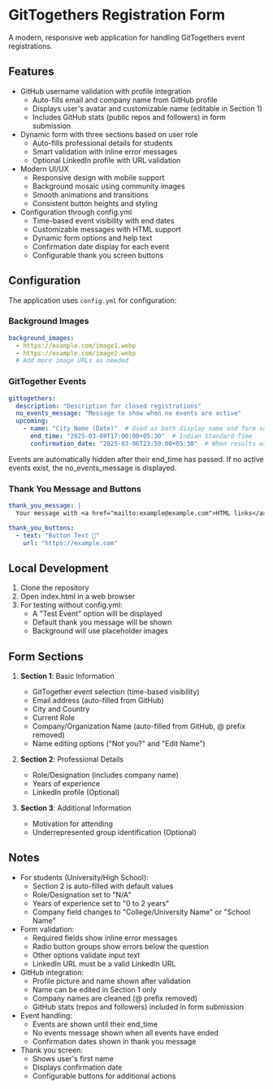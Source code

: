# GitTogethers Registration Form

A modern, responsive web application for handling GitTogethers event registrations.

## Features

- GitHub username validation with profile integration
  - Auto-fills email and company name from GitHub profile
  - Displays user's avatar and customizable name (editable in Section 1)
  - Includes GitHub stats (public repos and followers) in form submission
- Dynamic form with three sections based on user role
  - Auto-fills professional details for students
  - Smart validation with inline error messages
  - Optional LinkedIn profile with URL validation
- Modern UI/UX
  - Responsive design with mobile support
  - Background mosaic using community images
  - Smooth animations and transitions
  - Consistent button heights and styling
- Configuration through config.yml
  - Time-based event visibility with end dates
  - Customizable messages with HTML support
  - Dynamic form options and help text
  - Confirmation date display for each event
  - Configurable thank you screen buttons

## Configuration

The application uses `config.yml` for configuration:

### Background Images
```yaml
background_images:
  - https://example.com/image1.webp
  - https://example.com/image2.webp
  # Add more image URLs as needed
```

### GitTogether Events
```yaml
gittogethers:
  description: "Description for closed registrations"
  no_events_message: "Message to show when no events are active"
  upcoming:
    - name: "City Name (Date)"  # Used as both display name and form value
      end_time: "2025-03-08T17:00:00+05:30"  # Indian Standard Time
      confirmation_date: "2025-03-06T23:59:00+05:30"  # When results will be announced
```

Events are automatically hidden after their end_time has passed. If no active events exist, the no_events_message is displayed.

### Thank You Message and Buttons
```yaml
thank_you_message: |
  Your message with <a href="mailto:example@example.com">HTML links</a>

thank_you_buttons:
  - text: "Button Text 📢"
    url: "https://example.com"
```

## Local Development

1. Clone the repository
2. Open index.html in a web browser
3. For testing without config.yml:
   - A "Test Event" option will be displayed
   - Default thank you message will be shown
   - Background will use placeholder images

## Form Sections

1. **Section 1**: Basic Information
   - GitTogether event selection (time-based visibility)
   - Email address (auto-filled from GitHub)
   - City and Country
   - Current Role
   - Company/Organization Name (auto-filled from GitHub, @ prefix removed)
   - Name editing options ("Not you?" and "Edit Name")

2. **Section 2**: Professional Details
   - Role/Designation (includes company name)
   - Years of experience
   - LinkedIn profile (Optional)

3. **Section 3**: Additional Information
   - Motivation for attending
   - Underrepresented group identification (Optional)

## Notes

- For students (University/High School):
  - Section 2 is auto-filled with default values
  - Role/Designation set to "N/A"
  - Years of experience set to "0 to 2 years"
  - Company field changes to "College/University Name" or "School Name"
- Form validation:
  - Required fields show inline error messages
  - Radio button groups show errors below the question
  - Other options validate input text
  - LinkedIn URL must be a valid LinkedIn URL
- GitHub integration:
  - Profile picture and name shown after validation
  - Name can be edited in Section 1 only
  - Company names are cleaned (@ prefix removed)
  - GitHub stats (repos and followers) included in form submission
- Event handling:
  - Events are shown until their end_time
  - No events message shown when all events have ended
  - Confirmation dates shown in thank you message
- Thank you screen:
  - Shows user's first name
  - Displays confirmation date
  - Configurable buttons for additional actions
